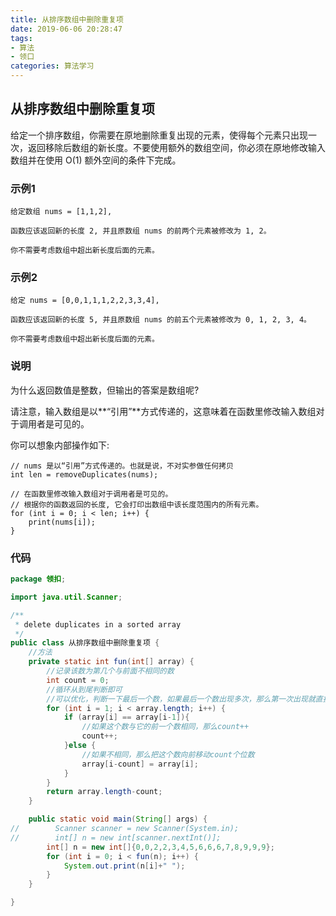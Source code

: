```yaml
---
title: 从排序数组中删除重复项
date: 2019-06-06 20:28:47
tags: 
- 算法
- 领口
categories: 算法学习 
---
```

## 从排序数组中删除重复项  
给定一个排序数组，你需要在原地删除重复出现的元素，使得每个元素只出现一次，返回移除后数组的新长度。不要使用额外的数组空间，你必须在原地修改输入数组并在使用 O(1) 额外空间的条件下完成。

<!-- more-->

### 示例1

```
给定数组 nums = [1,1,2], 

函数应该返回新的长度 2, 并且原数组 nums 的前两个元素被修改为 1, 2。 

你不需要考虑数组中超出新长度后面的元素。
```

### 示例2  

```
给定 nums = [0,0,1,1,1,2,2,3,3,4],

函数应该返回新的长度 5, 并且原数组 nums 的前五个元素被修改为 0, 1, 2, 3, 4。

你不需要考虑数组中超出新长度后面的元素。
```

### 说明

为什么返回数值是整数，但输出的答案是数组呢?

请注意，输入数组是以**“引用”**方式传递的，这意味着在函数里修改输入数组对于调用者是可见的。

你可以想象内部操作如下:  

```
// nums 是以“引用”方式传递的。也就是说，不对实参做任何拷贝
int len = removeDuplicates(nums);

// 在函数里修改输入数组对于调用者是可见的。
// 根据你的函数返回的长度, 它会打印出数组中该长度范围内的所有元素。
for (int i = 0; i < len; i++) {
    print(nums[i]);
}
```

### 代码

```java
package 领扣;

import java.util.Scanner;

/**
 * delete duplicates in a sorted array
 */
public class 从排序数组中删除重复项 {
    //方法
    private static int fun(int[] array) {
        //记录该数为第几个与前面不相同的数
        int count = 0;
        //循环从到尾判断即可
        //可以优化，判断一下最后一个数，如果最后一个数出现多次，那么第一次出现就直接返回了,这里懒得优化。。
        for (int i = 1; i < array.length; i++) {
            if (array[i] == array[i-1]){
                //如果这个数与它的前一个数相同，那么count++
                count++;
            }else {
                //如果不相同，那么把这个数向前移动count个位数
                array[i-count] = array[i];
            }
        }
        return array.length-count;
    }

    public static void main(String[] args) {
//        Scanner scanner = new Scanner(System.in);
//        int[] n = new int[scanner.nextInt()];
        int[] n = new int[]{0,0,2,2,3,4,5,6,6,6,7,8,9,9,9};
        for (int i = 0; i < fun(n); i++) {
            System.out.print(n[i]+" ");
        }
    }

}
```




